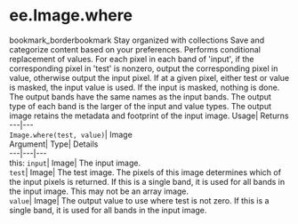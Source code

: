  
#  ee.Image.where 
bookmark_borderbookmark Stay organized with collections  Save and categorize content based on your preferences.
Performs conditional replacement of values. 
For each pixel in each band of 'input', if the corresponding pixel in 'test' is nonzero, output the corresponding pixel in value, otherwise output the input pixel.
If at a given pixel, either test or value is masked, the input value is used. If the input is masked, nothing is done.
The output bands have the same names as the input bands. The output type of each band is the larger of the input and value types. The output image retains the metadata and footprint of the input image.
Usage| Returns  
---|---  
`Image.where(test, value)`| Image  
Argument| Type| Details  
---|---|---  
this: `input`| Image| The input image.  
`test`| Image| The test image. The pixels of this image determines which of the input pixels is returned. If this is a single band, it is used for all bands in the input image. This may not be an array image.  
`value`| Image| The output value to use where test is not zero. If this is a single band, it is used for all bands in the input image.  
